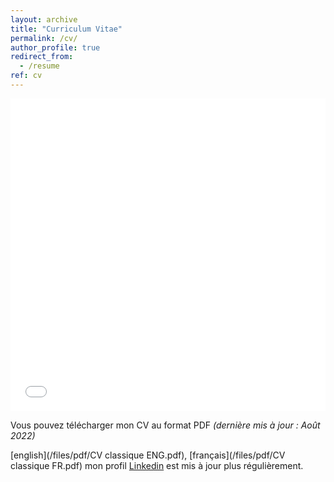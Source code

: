 ```yaml
---
layout: archive
title: "Curriculum Vitae"
permalink: /cv/
author_profile: true
redirect_from:
  - /resume
ref: cv
---
```


<iframe src="/files/pdf/CV classique FR.pdf" width="100%" height="500" frameborder="no" border="0" marginwidth="0" marginheight="0"></iframe>

Vous pouvez télécharger mon CV au format PDF <I> (dernière mis à jour : Août 2022) </I>
 
[english](/files/pdf/CV classique ENG.pdf), [français](/files/pdf/CV classique FR.pdf) mon profil [Linkedin](http://www.linkedin.com/in/valentin-kilian-277777209/) est mis à jour plus régulièrement. 